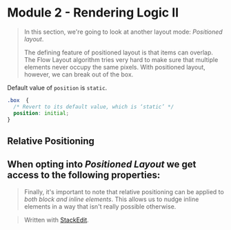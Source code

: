 # Module 2  - Rendering Logic II

> In this section, we're going to look at another layout mode: _Positioned layout_.
> >
> The defining feature of positioned layout is that items can overlap. The Flow Layout algorithm tries very hard to make sure that multiple elements never occupy the same pixels. With positioned layout, however, we can break out of the box.

Default value of `position` is `static`.

```css
.box  {
  /* Revert to its default value, which is ‘static’ */
  position: initial;
}
```

## Relative Positioning

When opting into _Positioned Layout_ we get access to the following properties:
- 


> Finally, it's important to note that relative positioning can be applied to _both block and inline elements_. This allows us to nudge inline elements in a way that isn't really possible otherwise.

> Written with [StackEdit](https://stackedit.io/).
<!--stackedit_data:
eyJoaXN0b3J5IjpbMTU5ODQyNTAyNiwxMzEyNjMzMzEwXX0=
-->